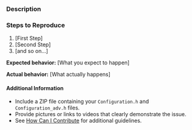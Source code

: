 <!--

Have you read Marlin's Code of Conduct? By filing an Issue, you are expected to comply with it, including treating everyone with respect: https://github.com/MarlinFirmware/Marlin/blob/bugfix-2.0.x/.github/code_of_conduct.md

Do you want to ask a question? Are you looking for support? Please don't post here. Instead use one of the following options:

- The Marlin Firmware forum at https://reprap.org/forum/list.php?415
- The MarlinFirmware Facebook Group at https://www.facebook.com/groups/1049718498464482/
- The MarlinFirmware Discord Server at https://discord.gg/n5NJ59y.

Before filing an issue be sure to test the latest "bugfix" branch to see whether the issue is already addressed.

-->

### Description

<!-- Description of the bug or requested feature -->

### Steps to Reproduce

<!-- If this is a Bug Report, please describe the steps needed to reproduce the issue -->

1. [First Step]
2. [Second Step]
3. [and so on...]

**Expected behavior:** [What you expect to happen]

**Actual behavior:** [What actually happens]

#### Additional Information

* Include a ZIP file containing your `Configuration.h` and `Configuration_adv.h` files.
* Provide pictures or links to videos that clearly demonstrate the issue.
* See [How Can I Contribute](#how-can-i-contribute) for additional guidelines.